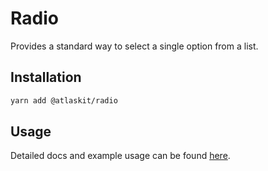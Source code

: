 # Radio

Provides a standard way to select a single option from a list.

## Installation

```sh
yarn add @atlaskit/radio
```

## Usage

Detailed docs and example usage can be found [here](https://atlaskit.atlassian.com/packages/design-system/radio).
